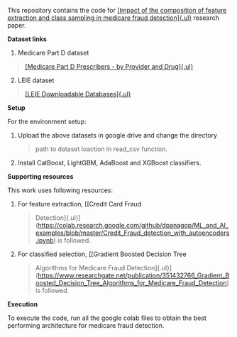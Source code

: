 This repository contains the code for [[Impact of the composition of
feature extraction and class sampling in medicare fraud
detection]{.ul}](https://arxiv.org/abs/2206.01413) research paper.

**Dataset links**

1.  Medicare Part D dataset

> [[Medicare Part D Prescribers - by Provider and
> Drug]{.ul}](https://data.cms.gov/provider-summary-by-type-of-service/medicare-part-d-prescribers/medicare-part-d-prescribers-by-provider-and-drug/data/2018)

2.  LEIE dataset

> [[LEIE Downloadable
> Databases]{.ul}](https://oig.hhs.gov/exclusions/exclusions_list.asp)

**Setup**

For the environment setup:

1.  Upload the above datasets in google drive and change the directory
    > path to dataset loaction in read_csv function.

2.  Install CatBoost, LightGBM, AdaBoost and XGBoost classifiers.

**Supporting resources**

This work uses following resources:

1.  For feature extraction, [[Credit Card Fraud
    > Detection]{.ul}](https://colab.research.google.com/github/dpanagop/ML_and_AI_examples/blob/master/Credit_Fraud_detection_with_autoencoders.ipynb)
    > is followed.

2.  For classified selection, [[Gradient Boosted Decision Tree
    > Algorithms for Medicare Fraud
    > Detection]{.ul}](https://www.researchgate.net/publication/351432766_Gradient_Boosted_Decision_Tree_Algorithms_for_Medicare_Fraud_Detection)
    > is followed.

**Execution**

To execute the code, run all the google colab files to obtain the best
performing architecture for medicare fraud detection.
